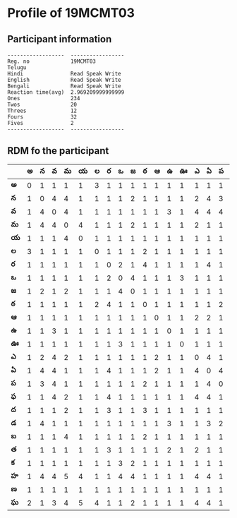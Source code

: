 



# Profile of 19MCMT03

## Participant information



```
------------------  -----------------
Reg. no             19MCMT03
Telugu
Hindi               Read Speak Write
English             Read Speak Write
Bengali             Read Speak Write
Reaction time(avg)  2.969209999999999
Ones                234
Twos                20
Threes              12
Fours               32
Fives               2
------------------  -----------------
```  

## RDM fo the participant
  
  
|       |   అ |   న |   వ |   మ |   య |   ల |   ర |   ఒ |   జ |   ఠ |   ఆ |   ఉ |   ఊ |   ఎ |   ఏ |   ప |   ఫ |   ద |   డ |   బ |   త |   క |   హ |   ణ |   ఘ |
|-------|-----|-----|-----|-----|-----|-----|-----|-----|-----|-----|-----|-----|-----|-----|-----|-----|-----|-----|-----|-----|-----|-----|-----|-----|-----|
| **అ** |   0 |   1 |   1 |   1 |   1 |   3 |   1 |   1 |   1 |   1 |   1 |   1 |   1 |   1 |   1 |   1 |   1 |   1 |   1 |   1 |   1 |   1 |   1 |   1 |   2 |
| **న** |   1 |   0 |   4 |   4 |   1 |   1 |   1 |   1 |   2 |   1 |   1 |   1 |   1 |   2 |   4 |   3 |   1 |   1 |   4 |   1 |   1 |   1 |   4 |   1 |   1 |
| **వ** |   1 |   4 |   0 |   4 |   1 |   1 |   1 |   1 |   1 |   1 |   1 |   3 |   1 |   4 |   4 |   4 |   4 |   1 |   1 |   1 |   1 |   1 |   4 |   1 |   3 |
| **మ** |   1 |   4 |   4 |   0 |   4 |   1 |   1 |   1 |   2 |   1 |   1 |   1 |   1 |   2 |   1 |   1 |   2 |   2 |   1 |   4 |   1 |   1 |   5 |   1 |   4 |
| **య** |   1 |   1 |   1 |   4 |   0 |   1 |   1 |   1 |   1 |   1 |   1 |   1 |   1 |   1 |   1 |   1 |   1 |   1 |   1 |   1 |   1 |   1 |   4 |   1 |   5 |
| **ల** |   3 |   1 |   1 |   1 |   1 |   0 |   1 |   1 |   1 |   2 |   1 |   1 |   1 |   1 |   1 |   1 |   1 |   1 |   1 |   1 |   1 |   1 |   1 |   1 |   4 |
| **ర** |   1 |   1 |   1 |   1 |   1 |   1 |   0 |   2 |   1 |   4 |   1 |   1 |   1 |   1 |   4 |   1 |   4 |   3 |   1 |   1 |   3 |   1 |   1 |   1 |   1 |
| **ఒ** |   1 |   1 |   1 |   1 |   1 |   1 |   2 |   0 |   4 |   1 |   1 |   1 |   3 |   1 |   1 |   1 |   1 |   1 |   1 |   1 |   1 |   3 |   4 |   1 |   1 |
| **జ** |   1 |   2 |   1 |   2 |   1 |   1 |   1 |   4 |   0 |   1 |   1 |   1 |   1 |   1 |   1 |   1 |   1 |   1 |   1 |   1 |   1 |   2 |   4 |   1 |   2 |
| **ఠ** |   1 |   1 |   1 |   1 |   1 |   2 |   4 |   1 |   1 |   0 |   1 |   1 |   1 |   1 |   1 |   2 |   1 |   3 |   1 |   2 |   1 |   1 |   1 |   1 |   1 |
| **ఆ** |   1 |   1 |   1 |   1 |   1 |   1 |   1 |   1 |   1 |   1 |   0 |   1 |   1 |   2 |   2 |   1 |   1 |   1 |   1 |   1 |   1 |   1 |   1 |   1 |   1 |
| **ఉ** |   1 |   1 |   3 |   1 |   1 |   1 |   1 |   1 |   1 |   1 |   1 |   0 |   1 |   1 |   1 |   1 |   1 |   1 |   3 |   1 |   2 |   1 |   1 |   1 |   1 |
| **ఊ** |   1 |   1 |   1 |   1 |   1 |   1 |   1 |   3 |   1 |   1 |   1 |   1 |   0 |   1 |   1 |   1 |   1 |   1 |   1 |   1 |   1 |   1 |   1 |   1 |   1 |
| **ఎ** |   1 |   2 |   4 |   2 |   1 |   1 |   1 |   1 |   1 |   1 |   2 |   1 |   1 |   0 |   4 |   1 |   4 |   1 |   1 |   1 |   2 |   1 |   4 |   1 |   4 |
| **ఏ** |   1 |   4 |   4 |   1 |   1 |   1 |   4 |   1 |   1 |   1 |   2 |   1 |   1 |   4 |   0 |   4 |   4 |   1 |   3 |   1 |   1 |   1 |   4 |   1 |   4 |
| **ప** |   1 |   3 |   4 |   1 |   1 |   1 |   1 |   1 |   1 |   2 |   1 |   1 |   1 |   1 |   4 |   0 |   1 |   1 |   2 |   1 |   1 |   1 |   1 |   1 |   1 |
| **ఫ** |   1 |   1 |   4 |   2 |   1 |   1 |   4 |   1 |   1 |   1 |   1 |   1 |   1 |   4 |   4 |   1 |   0 |   1 |   1 |   1 |   4 |   1 |   1 |   1 |   1 |
| **ద** |   1 |   1 |   1 |   2 |   1 |   1 |   3 |   1 |   1 |   3 |   1 |   1 |   1 |   1 |   1 |   1 |   1 |   0 |   2 |   1 |   1 |   1 |   1 |   3 |   1 |
| **డ** |   1 |   4 |   1 |   1 |   1 |   1 |   1 |   1 |   1 |   1 |   1 |   3 |   1 |   1 |   3 |   2 |   1 |   2 |   0 |   1 |   1 |   1 |   1 |   1 |   1 |
| **బ** |   1 |   1 |   1 |   4 |   1 |   1 |   1 |   1 |   1 |   2 |   1 |   1 |   1 |   1 |   1 |   1 |   1 |   1 |   1 |   0 |   1 |   1 |   1 |   1 |   2 |
| **త** |   1 |   1 |   1 |   1 |   1 |   1 |   3 |   1 |   1 |   1 |   1 |   2 |   1 |   2 |   1 |   1 |   4 |   1 |   1 |   1 |   0 |   1 |   1 |   1 |   1 |
| **క** |   1 |   1 |   1 |   1 |   1 |   1 |   1 |   3 |   2 |   1 |   1 |   1 |   1 |   1 |   1 |   1 |   1 |   1 |   1 |   1 |   1 |   0 |   1 |   1 |   1 |
| **హ** |   1 |   4 |   4 |   5 |   4 |   1 |   1 |   4 |   4 |   1 |   1 |   1 |   1 |   4 |   4 |   1 |   1 |   1 |   1 |   1 |   1 |   1 |   0 |   1 |   4 |
| **ణ** |   1 |   1 |   1 |   1 |   1 |   1 |   1 |   1 |   1 |   1 |   1 |   1 |   1 |   1 |   1 |   1 |   1 |   3 |   1 |   1 |   1 |   1 |   1 |   0 |   1 |
| **ఘ** |   2 |   1 |   3 |   4 |   5 |   4 |   1 |   1 |   2 |   1 |   1 |   1 |   1 |   4 |   4 |   1 |   1 |   1 |   1 |   2 |   1 |   1 |   4 |   1 |   0 |
